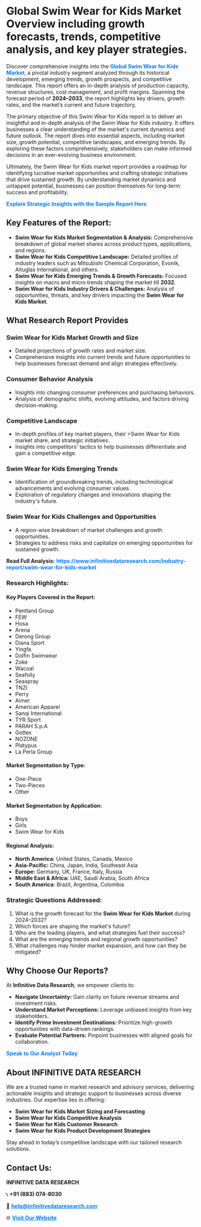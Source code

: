 <h1>Global Swim Wear for Kids Market Overview including growth forecasts, trends, competitive analysis, and key player strategies.</h1>
<p>
Discover comprehensive insights into the 
<a href="https://www.infinitivedataresearch.com/industry-report/swim-wear-for-kids-market" rel="dofollow" style="color: #007BFF; text-decoration: none;"><strong>Global Swim Wear for Kids Market</strong></a>, a pivotal industry segment analyzed through its historical development, emerging trends, growth prospects, and competitive landscape. This report offers an in-depth analysis of production capacity, revenue structures, cost management, and profit margins. Spanning the forecast period of <strong>2024–2033</strong>, the report highlights key drivers, growth rates, and the market’s current and future trajectory.
</p>
<p>
The primary objective of this Swim Wear for Kids report is to deliver an insightful and in-depth analysis of the Swim Wear for Kids industry. It offers businesses a clear understanding of the market's current dynamics and future outlook. The report dives into essential aspects, including market size, growth potential, competitive landscapes, and emerging trends. By exploring these factors comprehensively, stakeholders can make informed decisions in an ever-evolving business environment.
</p>
<p>
Ultimately, the Swim Wear for Kids market report provides a roadmap for identifying lucrative market opportunities and crafting strategic initiatives that drive sustained growth. By understanding market dynamics and untapped potential, businesses can position themselves for long-term success and profitability.
</p>
<p>
<a href="https://www.infinitivedataresearch.com/request-sample/reportId=111990" style="color: #007BFF; text-decoration: none;"><strong>Explore Strategic Insights with the Sample Report Here</strong></a>
</p>

<h2>Key Features of the Report:</h2>
<ul>
<li><strong>Swim Wear for Kids Market Segmentation & Analysis:</strong> Comprehensive breakdown of global market shares across product types, applications, and regions.</li>
<li><strong>Swim Wear for Kids Competitive Landscape:</strong> Detailed profiles of industry leaders such as Mitsubishi Chemical Corporation, Evonik, Altuglas International, and others.</li>
<li><strong>Swim Wear for Kids Emerging Trends & Growth Forecasts:</strong> Focused insights on macro and micro trends shaping the market till <strong>2032</strong>.</li>
<li><strong>Swim Wear for Kids Industry Drivers & Challenges:</strong> Analysis of opportunities, threats, and key drivers impacting the <strong>Swim Wear for Kids Market</strong>.</li>
</ul>

<h2>What Research Report Provides</h2>
<h3>Swim Wear for Kids Market Growth and Size</h3>
<ul>
<li>Detailed projections of growth rates and market size.</li>
<li>Comprehensive insights into current trends and future opportunities to help businesses forecast demand and align strategies effectively.</li>
</ul>

<h3>Consumer Behavior Analysis</h3>
<ul>
<li>Insights into changing consumer preferences and purchasing behaviors.</li>
<li>Analysis of demographic shifts, evolving attitudes, and factors driving decision-making.</li>
</ul>

<h3>Competitive Landscape</h3>
<ul>
<li>In-depth profiles of key market players, their >Swim Wear for Kids market share, and strategic initiatives.</li>
<li>Insights into competitors' tactics to help businesses differentiate and gain a competitive edge.</li>
</ul>

<h3>Swim Wear for Kids Emerging Trends</h3>
<ul>
<li>Identification of groundbreaking trends, including technological advancements and evolving consumer values.</li>
<li>Exploration of regulatory changes and innovations shaping the industry's future.</li>
</ul>

<h3>Swim Wear for Kids Challenges and Opportunities</h3>
<ul>
<li>A region-wise breakdown of market challenges and growth opportunities.</li>
<li>Strategies to address risks and capitalize on emerging opportunities for sustained growth.</li>
</ul>
<p><strong>Read Full Analysis:</strong> <a href="https://www.infinitivedataresearch.com/industry-report/swim-wear-for-kids-market" rel="dofollow" style="color: #007BFF; text-decoration: none;"><strong>https://www.infinitivedataresearch.com/industry-report/swim-wear-for-kids-market</strong></a></p>
<h3>Research Highlights:</h3>
<h4>Key Players Covered in the Report:</h4>
<ul><li>Pentland Group</li><li>FEW</li><li>Hosa</li><li>Arena</li><li>Derong Group</li><li>Diana Sport</li><li>Yingfa</li><li>Dolfin Swimwear</li><li>Zoke</li><li>Wacoal</li><li>Seafolly</li><li>Seaspray</li><li>TNZI</li><li>Perry</li><li>Aimer</li><li>American Apparel</li><li>Sanqi International</li><li>TYR Sport</li><li>PARAH S.p.A</li><li>Gottex</li><li>NOZONE</li><li>Platypus</li><li>La Perla Group</li></ul>
<h4>Market Segmentation by Type:</h4>
<ul><li>One-Piece</li><li>Two-Pieces</li><li>Other</li></ul>
<h4>Market Segmentation by Application:</h4>
<ul><li>Boys</li><li>Girls</li><li>Swim Wear for Kids</li></ul>

<h4>Regional Analysis:</h4>
<ul>
<li><strong>North America:</strong> United States, Canada, Mexico</li>
<li><strong>Asia-Pacific:</strong> China, Japan, India, Southeast Asia</li>
<li><strong>Europe:</strong> Germany, UK, France, Italy, Russia</li>
<li><strong>Middle East & Africa:</strong> UAE, Saudi Arabia, South Africa</li>
<li><strong>South America:</strong> Brazil, Argentina, Colombia</li>
</ul>

<h3>Strategic Questions Addressed:</h3>
<ol>
<li>What is the growth forecast for the <strong>Swim Wear for Kids Market</strong> during 2024–2032?</li>
<li>Which forces are shaping the market's future?</li>
<li>Who are the leading players, and what strategies fuel their success?</li>
<li>What are the emerging trends and regional growth opportunities?</li>
<li>What challenges may hinder market expansion, and how can they be mitigated?</li>
</ol>

<h2>Why Choose Our Reports?</h2>
<p>At <strong>Infinitive Data Research</strong>, we empower clients to:</p>
<ul>
<li><strong>Navigate Uncertainty:</strong> Gain clarity on future revenue streams and investment risks.</li>
<li><strong>Understand Market Perceptions:</strong> Leverage unbiased insights from key stakeholders.</li>
<li><strong>Identify Prime Investment Destinations:</strong> Prioritize high-growth opportunities with data-driven rankings.</li>
<li><strong>Evaluate Potential Partners:</strong> Pinpoint businesses with aligned goals for collaboration.</li>
</ul>
<p><a href="https://www.infinitivedataresearch.com/industry-report/swim-wear-for-kids-market" rel="dofollow" style="color: #007BFF; text-decoration: none;"><strong>Speak to Our Analyst Today</strong></a></p>

<h2>About INFINITIVE DATA RESEARCH</h2>
<p>We are a trusted name in market research and advisory services, delivering actionable insights and strategic support to businesses across diverse industries. Our expertise lies in offering:</p>
<ul>
<li><strong>Swim Wear for Kids Market Sizing and Forecasting</strong></li>
<li><strong>Swim Wear for Kids Competitive Analysis</strong></li>
<li><strong>Swim Wear for Kids Customer Research</strong></li>
<li><strong>Swim Wear for Kids Product Development Strategies</strong></li>
</ul>
<p>Stay ahead in today’s competitive landscape with our tailored research solutions.</p>

<h2>Contact Us:</h2>
<p><strong>INFINITIVE DATA RESEARCH</strong></p>
<p>📞 <strong>+91 (883) 074-8030</strong></p>
<p>📧 <strong><a href="mailto:help@infinitivedataresearch.com" style="color: #007BFF;">help@infinitivedataresearch.com</a></strong></p>
<p>🌐 <strong><a href="https://www.infinitivedataresearch.com" rel="dofollow" style="color: #007BFF;">Visit Our Website</a></strong></p>